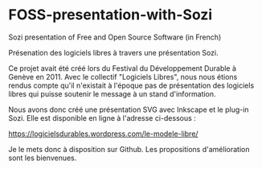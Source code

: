 # FOSS-presentation-with-Sozi
Sozi presentation of Free and Open Source Software (in French)

Présenation des logiciels libres à travers une présentation Sozi.

Ce projet avait été créé lors du Festival du Développement Durable à Genève en 2011. Avec le collectif "Logiciels Libres", nous nous étions rendus compte qu'il n'existait à l'époque pas de présentation des logiciels libres qui puisse soutenir le message à un stand d'information.

Nous avons donc créé une présentation SVG avec Inkscape et le plug-in Sozi. Elle est disponible en ligne à l'adresse ci-dessous :

https://logicielsdurables.wordpress.com/le-modele-libre/

Je le mets donc à disposition sur Github. Les propositions d'amélioration sont les bienvenues.
